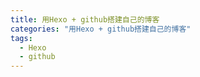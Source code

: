 ```yaml
---
title: 用Hexo + github搭建自己的博客
categories: "用Hexo + github搭建自己的博客"
tags:
  - Hexo
  - github
---
```

<!-- ## 看见一个朋友用这个做了一个博客然后自己就开始研究一下(好像已经过时了，那就当做自己的另一个笔记本吧)
> 一篇博客(https://blog.csdn.net/Hoshea_chx/article/details/78826689)写的不错就截屏保存，以防删除：

![image](/img/hexo.png) -->
